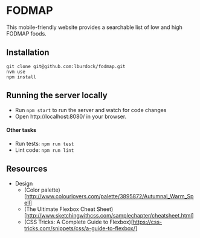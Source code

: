 # FODMAP

This mobile-friendly website provides a searchable list of low and high FODMAP foods.

## Installation

```
git clone git@github.com:lburdock/fodmap.git
nvm use
npm install
```

## Running the server locally

* Run `npm start` to run the server and watch for code changes
* Open http://localhost:8080/ in your browser.

#### Other tasks

* Run tests: `npm run test`
* Lint code: `npm run lint`

## Resources

* Design
  * (Color palette)[http://www.colourlovers.com/palette/3895872/Autumnal_Warm_Spell]
  * (The Ultimate Flexbox Cheat Sheet)[http://www.sketchingwithcss.com/samplechapter/cheatsheet.html]
  * (CSS Tricks: A Complete Guide to Flexbox)[https://css-tricks.com/snippets/css/a-guide-to-flexbox/]

